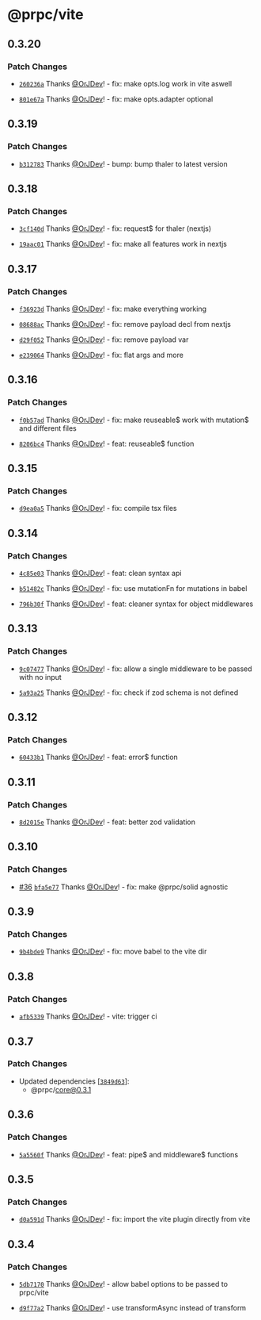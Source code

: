 # @prpc/vite

## 0.3.20

### Patch Changes

- [`260236a`](https://github.com/OrJDev/prpc/commit/260236a838183b0dbc245d72c759bcacddfffb23) Thanks [@OrJDev](https://github.com/OrJDev)! - fix: make opts.log work in vite aswell

- [`801e67a`](https://github.com/OrJDev/prpc/commit/801e67aa5158430198be86fc3a020f2d1b3b0126) Thanks [@OrJDev](https://github.com/OrJDev)! - fix: make opts.adapter optional

## 0.3.19

### Patch Changes

- [`b312783`](https://github.com/OrJDev/prpc/commit/b3127837cde991ed9e87ff653f5ce5dc9edf10a2) Thanks [@OrJDev](https://github.com/OrJDev)! - bump: bump thaler to latest version

## 0.3.18

### Patch Changes

- [`3cf140d`](https://github.com/OrJDev/prpc/commit/3cf140d854390b7d2986205cfb765e424f4eec7f) Thanks [@OrJDev](https://github.com/OrJDev)! - fix: request$ for thaler (nextjs)

- [`19aac01`](https://github.com/OrJDev/prpc/commit/19aac01e73b012ca888ca556a706d1f63da671c2) Thanks [@OrJDev](https://github.com/OrJDev)! - fix: make all features work in nextjs

## 0.3.17

### Patch Changes

- [`f36923d`](https://github.com/OrJDev/prpc/commit/f36923d5c56f663dc76b30dfa9f40520985ec0c3) Thanks [@OrJDev](https://github.com/OrJDev)! - fix: make everything working

- [`08688ac`](https://github.com/OrJDev/prpc/commit/08688acdbb580c792704ae29f665a59cae226130) Thanks [@OrJDev](https://github.com/OrJDev)! - fix: remove payload decl from nextjs

- [`d29f052`](https://github.com/OrJDev/prpc/commit/d29f052a41e5f0ae0786c3846b05656eaf58167b) Thanks [@OrJDev](https://github.com/OrJDev)! - fix: remove payload var

- [`e239064`](https://github.com/OrJDev/prpc/commit/e239064d474b88c9e0457894d4a9de72d32063e8) Thanks [@OrJDev](https://github.com/OrJDev)! - fix: flat args and more

## 0.3.16

### Patch Changes

- [`f0b57ad`](https://github.com/OrJDev/prpc/commit/f0b57ad8682fee8685f35682390097c1a5fe1c8c) Thanks [@OrJDev](https://github.com/OrJDev)! - fix: make reuseable$ work with mutation$ and different files

- [`8206bc4`](https://github.com/OrJDev/prpc/commit/8206bc46e87f86d9061b6a3a49fc5092de20c8a0) Thanks [@OrJDev](https://github.com/OrJDev)! - feat: reuseable$ function

## 0.3.15

### Patch Changes

- [`d9ea0a5`](https://github.com/OrJDev/prpc/commit/d9ea0a5d0a3357caf3f16d0ea4000b09b5b45aeb) Thanks [@OrJDev](https://github.com/OrJDev)! - fix: compile tsx files

## 0.3.14

### Patch Changes

- [`4c85e03`](https://github.com/OrJDev/prpc/commit/4c85e03c77195ad86393d90fa58c358fd107a211) Thanks [@OrJDev](https://github.com/OrJDev)! - feat: clean syntax api

- [`b51482c`](https://github.com/OrJDev/prpc/commit/b51482c70c43d05e1d22ab9eb9cc39ed15b0d868) Thanks [@OrJDev](https://github.com/OrJDev)! - fix: use mutationFn for mutations in babel

- [`796b30f`](https://github.com/OrJDev/prpc/commit/796b30fe09186195da628eb5e839a184219a481e) Thanks [@OrJDev](https://github.com/OrJDev)! - feat: cleaner syntax for object middlewares

## 0.3.13

### Patch Changes

- [`9c07477`](https://github.com/OrJDev/prpc/commit/9c074777610aa8dfa06099b8930eed52444b5f14) Thanks [@OrJDev](https://github.com/OrJDev)! - fix: allow a single middleware to be passed with no input

- [`5a93a25`](https://github.com/OrJDev/prpc/commit/5a93a2551a6df31e5c2bf87f9c534dbacfabdb48) Thanks [@OrJDev](https://github.com/OrJDev)! - fix: check if zod schema is not defined

## 0.3.12

### Patch Changes

- [`60433b1`](https://github.com/OrJDev/prpc/commit/60433b17fa1a6c6808a36e7b07c1c2e02d24b74e) Thanks [@OrJDev](https://github.com/OrJDev)! - feat: error$ function

## 0.3.11

### Patch Changes

- [`8d2015e`](https://github.com/OrJDev/prpc/commit/8d2015e3cd3534cab4f3b663fc5cb162c7270aa1) Thanks [@OrJDev](https://github.com/OrJDev)! - feat: better zod validation

## 0.3.10

### Patch Changes

- [#36](https://github.com/OrJDev/prpc/pull/36) [`bfa5e77`](https://github.com/OrJDev/prpc/commit/bfa5e778b091de03a96e66873c5399b960562ade) Thanks [@OrJDev](https://github.com/OrJDev)! - fix: make @prpc/solid agnostic

## 0.3.9

### Patch Changes

- [`9b4bde9`](https://github.com/OrJDev/prpc/commit/9b4bde90e57558efe7d08cad16d5c5a74e4084f1) Thanks [@OrJDev](https://github.com/OrJDev)! - fix: move babel to the vite dir

## 0.3.8

### Patch Changes

- [`afb5339`](https://github.com/OrJDev/prpc/commit/afb5339ec89b82dc58dbf76a3778378853e2b5ee) Thanks [@OrJDev](https://github.com/OrJDev)! - vite: trigger ci

## 0.3.7

### Patch Changes

- Updated dependencies [[`3849d63`](https://github.com/OrJDev/prpc/commit/3849d639ab16be46db13b413346188bfad89711b)]:
  - @prpc/core@0.3.1

## 0.3.6

### Patch Changes

- [`5a5560f`](https://github.com/OrJDev/prpc/commit/5a5560f816c30dba6e6080018c8fc6df5db2d5c0) Thanks [@OrJDev](https://github.com/OrJDev)! - feat: pipe$ and middleware$ functions

## 0.3.5

### Patch Changes

- [`d0a591d`](https://github.com/OrJDev/prpc/commit/d0a591d12d9ab3fc4276c64698149f7916db8e9b) Thanks [@OrJDev](https://github.com/OrJDev)! - fix: import the vite plugin directly from vite

## 0.3.4

### Patch Changes

- [`5db7170`](https://github.com/OrJDev/prpc/commit/5db7170344c5c05457433f49bd3502f83d2d3ce7) Thanks [@OrJDev](https://github.com/OrJDev)! - allow babel options to be passed to prpc/vite

- [`d9f77a2`](https://github.com/OrJDev/prpc/commit/d9f77a262b1653801afa09440879777d95f3ac3b) Thanks [@OrJDev](https://github.com/OrJDev)! - use transformAsync instead of transform
